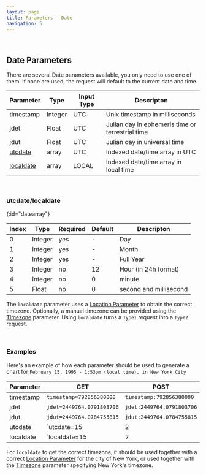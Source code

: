 ```yaml
---
layout: page
title: Parameters - Date
navigation: 5
---
```


<style>
	.inner a {
		color: royalblue;
		font-weight: bold;
	}
	.inner code {
		font-size: 100%;
	}
	.navigation li {
		padding: 0.3vh;
	}
	.sidebar .sidebar-main {
	    height: calc(100% - 50px);
	    overflow-y: scroll;
	}
</style>

<script>
	window.onload = function(){
		if (location.hash) {
			let target = location.hash;
			document.querySelector(".content").scroll({top:document.querySelector(target).offsetTop,behavior:"smooth"})
		}
	}
</script>

<br>

## Date Parameters

There are several Date parameters available, you only need to use one of them. If none are used, the request will default to the current date and time.

| Parameter | Type | Input Type | Descripton |
|---|---|---|---|
| timestamp | Integer | UTC | Unix timestamp in milliseconds |
| jdet | Float | UTC | Julian day in ephemeris time or terrestrial time |
| jdut | Float | UTC | Julian day in universal time |
| [utcdate](#datearray) | array | UTC | Indexed date/time array in UTC |
| [localdate](#datearray) | array | LOCAL | Indexed date/time array in local time |

<br>

### utcdate/localdate
{:id="datearray"}

| Index | Type | Required | Default | Descripton |
|---|---|---|---|---|
| 0 | Integer | yes | - | Day |
| 1 | Integer | yes | - | Month |
| 2 | Integer | yes | - | Full Year |
| 3 | Integer | no | 12 | Hour (in 24h format) |
| 4 | Integer | no | 0 | minute |
| 5 | Float | no | 0 | second and millisecond |

The `localdate` parameter uses a [Location Parameter](/astrologico/param_location.html) to obtain the correct timezone. Optionally, a manual timezone can be provided using the [Timezone](/astrologico/param_timezone) parameter. Using `localdate` turns a `Type1` request into a `Type2` request.

<br>

### Examples

Here's an example of how each parameter should be used to generate a chart for `February 15, 1995 - 1:53pm (local time), in New York City`

| Parameter | GET | POST
|---|---|---|
| timestamp | `timestamp=792856380000` | `timestamp:792856380000` |
| jdet | `jdet=2449764.0791803706` | `jdet:2449764.0791803706` |
| jdut | `jdut=2449764.0784755815` | `jdut:2449764.0784755815` |
| utcdate | `utcdate=15|2|1995|18|53` | `utcdate:[15,2,1995,18,53]` |
| localdate | `localdate=15|2|1995|13|53` | `localdate:[15,2,1995,13,53]` |

For `localdate` to get the correct timezone, it should be used together with a correct [Location Parameter](/astrologico/param_location.html) for the city of New York, or used together with the [Timezone](/astrologico/param_timezone) parameter specifying New York's timezone.

<br><br><br>
